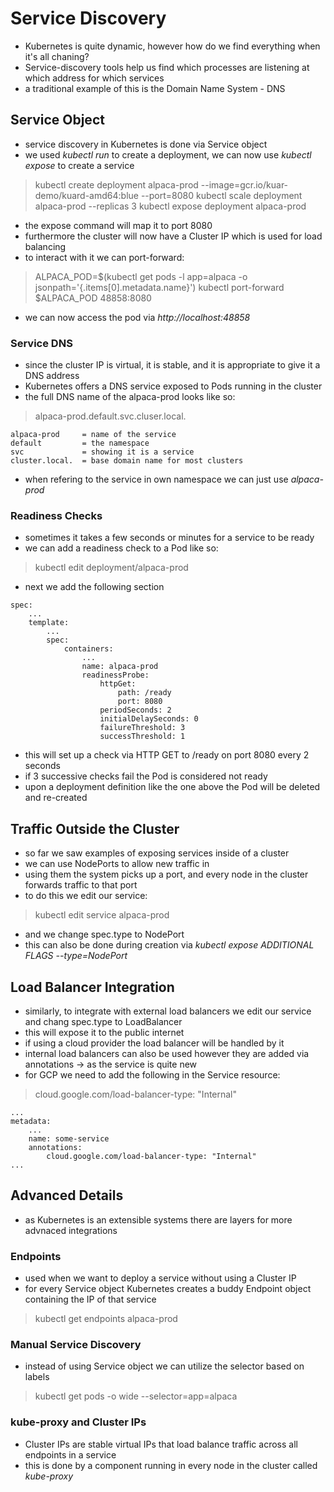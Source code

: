 # Service Discovery

- Kubernetes is quite dynamic, however how do we find everything when it's all chaning?
- Service-discovery tools help us find which processes are listening at which address for which services
- a traditional example of this is the Domain Name System - DNS

## Service Object

- service discovery in Kubernetes is done via Service object
- we used *kubectl run* to create a deployment, we can now use *kubectl expose* to create a service
> kubectl create deployment alpaca-prod --image=gcr.io/kuar-demo/kuard-amd64:blue --port=8080
> kubectl scale deployment alpaca-prod --replicas 3
> kubectl expose deployment alpaca-prod

- the expose command will map it to port 8080
- furthermore the cluster will now have a Cluster IP which is used for load balancing
- to interact with it we can port-forward:
> ALPACA_POD=$(kubectl get pods -l app=alpaca -o jsonpath='{.items[0].metadata.name}')
> kubectl port-forward $ALPACA_POD 48858:8080

- we can now access the pod via *http://localhost:48858*

### Service DNS

- since the cluster IP is virtual, it is stable, and it is appropriate to give it a DNS address
- Kubernetes offers a DNS service exposed to Pods running in the cluster
- the full DNS name of the alpaca-prod looks like so:
> alpaca-prod.default.svc.cluser.local.

```
alpaca-prod     = name of the service
default         = the namespace
svc             = showing it is a service
cluster.local.  = base domain name for most clusters
```

- when refering to the service in own namespace we can just use *alpaca-prod*

### Readiness Checks

- sometimes it takes a few seconds or minutes for a service to be ready
- we can add a readiness check to a Pod like so:

> kubectl edit deployment/alpaca-prod

- next we add the following section
```
spec:
    ...
    template:
        ...
        spec:
            containers:
                ...
                name: alpaca-prod
                readinessProbe:
                    httpGet:
                        path: /ready
                        port: 8080
                    periodSeconds: 2
                    initialDelaySeconds: 0
                    failureThreshold: 3
                    successThreshold: 1
```
- this will set up a check via HTTP GET to /ready on port 8080 every 2 seconds
- if 3 successive checks fail the Pod is considered not ready
- upon a deployment definition like the one above the Pod will be deleted and re-created 

## Traffic Outside the Cluster

- so far we saw examples of exposing services inside of a cluster
- we can use NodePorts to allow new traffic in
- using them the system picks up a port, and every node in the cluster forwards traffic to that port
- to do this we edit our service:

> kubectl edit service alpaca-prod

- and we change spec.type to NodePort
- this can also be done during creation via *kubectl expose ADDITIONAL FLAGS --type=NodePort*

## Load Balancer Integration

- similarly, to integrate with external load balancers we edit our service and chang spec.type to LoadBalancer
- this will expose it to the public internet
- if using a cloud provider the load balancer will be handled by it
- internal load balancers can also be used however they are added via annotations -> as the service is quite new
- for GCP we need to add the following in the Service resource:
> cloud.google.com/load-balancer-type: "Internal"

```
...
metadata:
    ...
    name: some-service
    annotations:
        cloud.google.com/load-balancer-type: "Internal"
...
```

## Advanced Details

- as Kubernetes is an extensible systems there are layers for more advnaced integrations

### Endpoints

- used when we want to deploy a service without using a Cluster IP
- for every Service object Kubernetes creates a buddy Endpoint object containing the IP of that service
> kubectl get endpoints alpaca-prod

### Manual Service Discovery

- instead of using Service object we can utilize the selector based on labels
> kubectl get pods -o wide --selector=app=alpaca

### kube-proxy and Cluster IPs

- Cluster IPs are stable virtual IPs that load balance traffic across all endpoints in a service
- this is done by a component running in every node in the cluster called *kube-proxy*

